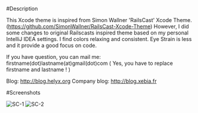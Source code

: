 #Description

This Xcode theme is inspired from Simon Wallner 'RailsCast' Xcode Theme. (https://github.com/SimonWallner/RailsCast-Xcode-Theme)
However, I did some changes to original Railscasts inspired theme based on my personal IntelliJ IDEA settings.
I find colors relaxing and consistent. Eye Strain is less and it provide a good focus on code.

If you have question, you can mail me: firstname(dot)lastname(at)gmail(dot)com ( Yes, you have to replace firstname and lastname ! )

Blog: http://blog.helyx.org
Company blog: http://blog.xebia.fr

#Screenshots

![SC-1](https://github.com/akinsella/xcode-railscasts-theme/raw/master/screenshot-1.png)
![SC-2](https://github.com/akinsella/xcode-railscasts-theme/raw/master/screenshot-2.png)

